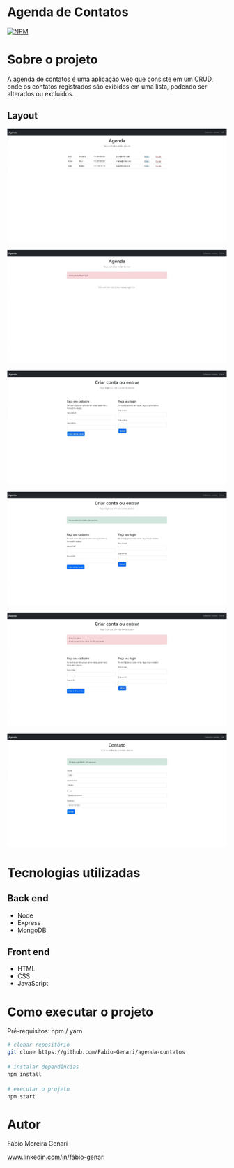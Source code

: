 # Agenda de Contatos 
[![NPM](https://img.shields.io/npm/l/react)](https://github.com/Fabio-Genari/agenda-contatos/blob/main/LICENSE) 

# Sobre o projeto

A agenda de contatos é uma aplicação web que consiste em um CRUD, onde os contatos registrados são exibidos em uma lista, podendo ser alterados ou excluídos.

## Layout
![Contatos](https://github.com/Fabio-Genari/agenda-contatos/blob/main/public/assets/images/contatos.JPG)

![Login Requerido](https://github.com/Fabio-Genari/agenda-contatos/blob/main/public/assets/images/loginRequerido.JPG)

![Cadastro Login](https://github.com/Fabio-Genari/agenda-contatos/blob/main/public/assets/images/cadastroLogin.JPG)

![Cadastro Sucesso](https://github.com/Fabio-Genari/agenda-contatos/blob/main/public/assets/images/cadastroSucesso.JPG)

![Validação Login](https://github.com/Fabio-Genari/agenda-contatos/blob/main/public/assets/images/validacaoLogin.JPG)

![Criar Contato](https://github.com/Fabio-Genari/agenda-contatos/blob/main/public/assets/images/criarContato.JPG)

# Tecnologias utilizadas
## Back end
- Node
- Express
- MongoDB
## Front end
- HTML
- CSS
- JavaScript

# Como executar o projeto

Pré-requisitos: npm / yarn

```bash
# clonar repositório
git clone https://github.com/Fabio-Genari/agenda-contatos

# instalar dependências
npm install

# executar o projeto
npm start
```

# Autor

Fábio Moreira Genari

www.linkedin.com/in/fábio-genari

